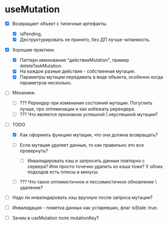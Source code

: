 # useMutation

- [x] Возвращает объект с типичные артефакты.

  - [x] isPending, 
  - [x] Деструктурировать не принято, без ДП лучше читаемость.

- [x] Хорошие практики.

  - [x] Паттерн именования "действиеMutation", пример deleteTaskMutation.
  - [x] На каждое разные действия - собственная мутация.
  - [x] Параметры мутации передавать в виде объекта, особенно когда параметров несколько.

- [ ] Механики.

  - [ ] ??? Ререндер при изменении состояний мутации. Погуглить лучше, про оптимизации и как избежать ререндера.
  - [ ] ??? Что является признаком успешной | неуспешной мутации?

- [ ] TODO

  - [x] Как оформить функцию мутации, что она должна возвращать?

  - [ ] Если мутация удаляет данные, то как правильно это все провернуть?

    - [ ] Инвалидировать кэш и запросить данные повторно с сервера? Или просто точечно удалить из кэша тоже? У обоих подходов есть плюсы и минусы.

  - [ ] ??? Что такое оптимистичное и пессимистичное обновление \ удаление?

    

- [ ] Надо ли инвалидировать кэш вручную после запроса мутации?
- [ ] Инвалидация - пометка данных как устаревших, флаг isStale: true.
- [ ] Зачем в useMutation поле mutationKey?





